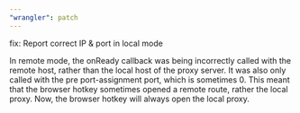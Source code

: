 ```yaml
---
"wrangler": patch
---
```


fix: Report correct IP & port in local mode

In remote mode, the onReady callback was being incorrectly called with the remote host, rather than the local host of the proxy server. It was also only called with the pre port-assignment port, which is sometimes 0. This meant that the browser hotkey sometimes opened a remote route, rather the local proxy. Now, the browser hotkey will always open the local proxy.
